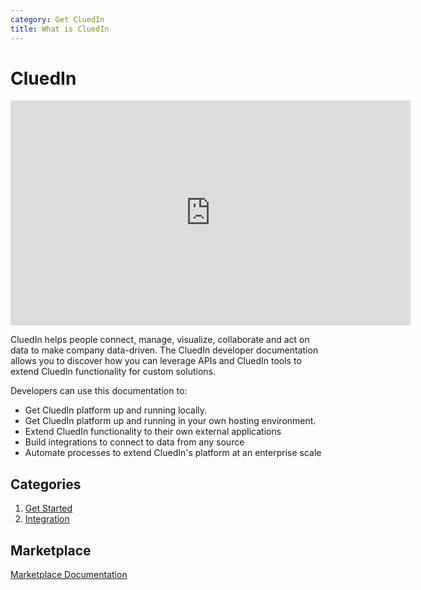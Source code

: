 ```yaml
---
category: Get CluedIn
title: What is CluedIn
---
```


# CluedIn

<iframe width="640" height="360" frameborder="0" allowfullscreen src="https://player.vimeo.com/video/312062542?controls=1"></iframe>

CluedIn helps people connect, manage, visualize, collaborate and act on data to make company data-driven. The CluedIn developer documentation allows you to discover how you can leverage APIs and CluedIn tools to extend CluedIn functionality for custom solutions.

Developers can use this documentation to:

- Get CluedIn platform up and running locally.
- Get CluedIn platform up and running in your own hosting environment.
- Extend CluedIn functionality to their own external applications
- Build integrations to connect to data from any source
- Automate processes to extend CluedIn's platform at an enterprise scale

## Categories

1. [Get Started](./docs/0-gettingStarted/0-default.html)
2. [Integration](./1-Integration/index.html)


## Marketplace

[Marketplace Documentation](./9-MarketPlace/home.html)